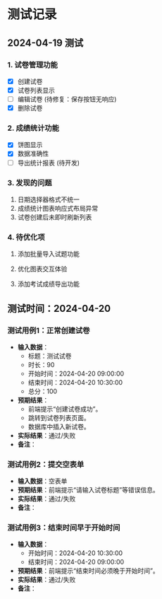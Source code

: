 # 测试记录

## 2024-04-19 测试

### 1. 试卷管理功能
- [x] 创建试卷
- [x] 试卷列表显示
- [ ] 编辑试卷 (待修复：保存按钮无响应)
- [x] 删除试卷

### 2. 成绩统计功能
- [x] 饼图显示
- [x] 数据准确性
- [ ] 导出统计报表 (待开发)

### 3. 发现的问题
1. 日期选择器格式不统一
2. 成绩统计图表响应式布局异常
3. 试卷创建后未即时刷新列表

### 4. 待优化项
1. 添加批量导入试题功能


2. 优化图表交互体验
3. 添加考试成绩导出功能

## 测试时间：2024-04-20

### 测试用例1：正常创建试卷
- **输入数据**：
  - 标题：测试试卷
  - 时长：90
  - 开始时间：2024-04-20 09:00:00
  - 结束时间：2024-04-20 10:30:00
  - 总分：100
- **预期结果**：
  - 前端提示“创建试卷成功”。
  - 跳转到试卷列表页面。
  - 数据库中插入新试卷。
- **实际结果**：通过/失败
- **备注**：

### 测试用例2：提交空表单
- **输入数据**：空表单
- **预期结果**：前端提示“请输入试卷标题”等错误信息。
- **实际结果**：通过/失败
- **备注**：

### 测试用例3：结束时间早于开始时间
- **输入数据**：
  - 开始时间：2024-04-20 10:30:00
  - 结束时间：2024-04-20 09:00:00
- **预期结果**：前端提示“结束时间必须晚于开始时间”。
- **实际结果**：通过/失败
- **备注**：
